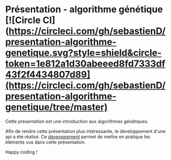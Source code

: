 # Présentation - algorithme génétique [![Circle CI](https://circleci.com/gh/sebastienD/presentation-algorithme-genetique.svg?style=shield&circle-token=1e812a1d30abeeed8fd7333df43f2f4434807d89](https://circleci.com/gh/sebastienD/presentation-algorithme-genetique/tree/master)

Cette présentation est une introduction aux algorithmes génétiques.

Afin de rendre cette présentation plus intéressante, le développement d'une api a été réalisé.
Ce [déveoppement](https://github.com/sebastienD/genetic-car) permet de mettre en pratique les éléments vus dans cette présentation.


Happy coding !